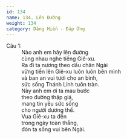 ```yaml
---
id: 134
name: 134. Lên Đường
weight: 134
category: Dâng Hiến - Đáp Ứng
---
```

<dl><dt>Câu 1:</dt><dd data-verse="1">Nào anh em hãy lên đường <br/>cùng nhau nghe tiếng Giê-xu. <br/>Ra đi ta nương theo dấu chân Ngài <br/>vững tiến lên Giê-xu luôn luôn bên mình <br/>và ban an vui tươi cho an bình, <br/>sức sống Thánh Linh tuôn tràn. <br/>Này anh em ơi ta mau bước <br/>theo đường thập giá, <br/>mang tin yêu sức sống <br/>cho người dương thế. <br/>Vua Giê-xu ta đến <br/>trong ngày toàn thắng, <br/>đón ta sống vui bên Ngài. </dd></dl>
